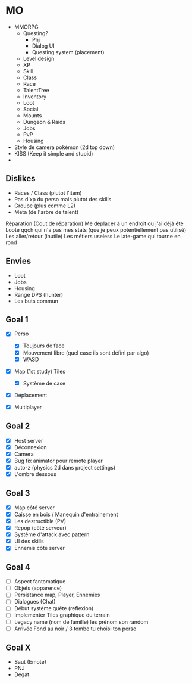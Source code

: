 # MO

- MMORPG
    - Questing?
        - Pnj
        - Dialog UI
        - Questing system (placement)
    - Level design
    - XP
    - Skill
    - Class
    - Race
    - TalentTree
    - Inventory
    - Loot
    - Social
    - Mounts
    - Dungeon & Raids
    - Jobs
    - PvP
    - Housing
- Style de camera pokémon (2d top down)
- KISS (Keep it simple and stupid)
- 


## Dislikes

- Races / Class (plutot l'item)
- Pas d'xp du perso mais plutot des skills
- Groupe (plus comme L2)
- Meta (de l'arbre de talent)


Réparation (Cout de réparation)
Me déplacer à un endroit ou j'ai déjà été
Looté qqch qui n'a pas mes stats (que je peux potentiellement pas utilisé)
Les aller/retour (inutile)
Les métiers useless
Le late-game qui tourne en rond

## Envies 
- Loot
- Jobs
- Housing
- Range DPS (hunter)
- Les buts commun

## Goal 1

- [x] Perso
    - [x] Toujours de face
    - [x] Mouvement libre (quel case ils sont défini par algo)
    - [x] WASD
- [x] Map (1st study) Tiles
    - [x] Système de case
- [x] Déplacement
- [x] Multiplayer


## Goal 2

- [x] Host server
- [x] Déconnexion
- [x] Camera
- [x] Bug fix animator pour remote player
- [x] auto-z (physics 2d dans project settings)
- [x] L'ombre dessous

## Goal 3

- [x] Map côté server
- [x] Caisse en bois / Manequin d'entrainement
- [x] Les destructible (PV)
- [x] Repop (côté serveur)
- [x] Système d'attack avec pattern
- [x] UI des skills
- [x] Ennemis côté server

## Goal 4
- [ ] Aspect fantomatique
- [ ] Objets (apparence)
- [ ] Persistance map, Player, Ennemies
- [ ] Dialogues (Chat)
- [ ] Début système quête (reflexion)
- [ ] Implementer Tiles graphique du terrain
- [ ] Legacy name (nom de famille) les prénom son random
- [ ] Arrivée Fond au noir / 3 tombe tu choisi ton perso

## Goal X

- Saut (Emote)
- PNJ
- Degat